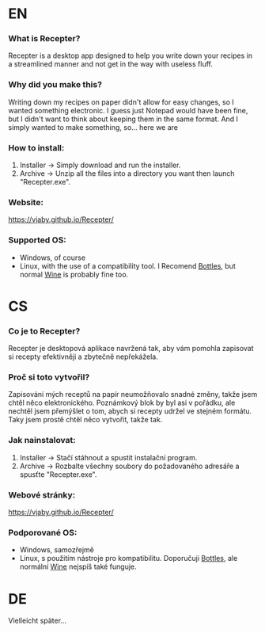# EN
### What is Recepter?

Recepter is a desktop app designed to help you write down your recipes in a streamlined manner and not get in the way with useless fluff.


### Why did you make this?

Writing down my recipes on paper didn't allow for easy changes, so I wanted something electronic. I guess just Notepad would have been fine, but I didn't want to think about keeping them in the same format. And I simply wanted to make something, so... here we are


### How to install:

1. Installer -> Simply download and run the installer.
2. Archive -> Unzip all the files into a directory you want then launch "Recepter.exe".


### Website:

https://vjaby.github.io/Recepter/


### Supported OS:

- Windows, of course
- Linux, with the use of a compatibility tool. I Recomend [Bottles](https://usebottles.com/), but normal [Wine](https://www.winehq.org/) is probably fine too.





# CS
### Co je to Recepter?

Recepter je desktopová aplikace navržená tak, aby vám pomohla zapisovat si recepty efektivněji a zbytečně nepřekážela.


### Proč si toto vytvořil?

Zapisování mých receptů na papír neumožňovalo snadné změny, takže jsem chtěl něco elektronického. Poznámkový blok by byl asi v pořádku, ale nechtěl jsem přemýšlet o tom, abych si recepty udržel ve stejném formátu. Taky jsem prostě chtěl něco vytvořit, takže tak.


### Jak nainstalovat:

1. Installer -> Stačí stáhnout a spustit instalační program.
2. Archive -> Rozbalte všechny soubory do požadovaného adresáře a spusťte "Recepter.exe".


### Webové stránky:

https://vjaby.github.io/Recepter/


### Podporované OS:

- Windows, samozřejmě
- Linux, s použitím nástroje pro kompatibilitu. Doporučuji [Bottles](https://usebottles.com/), ale normální [Wine](https://www.winehq.org/) nejspíš také funguje.





# DE
Vielleicht später...
